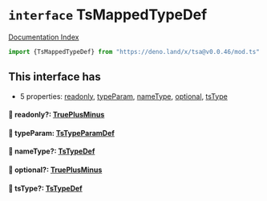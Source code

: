 # `interface` TsMappedTypeDef

[Documentation Index](../README.md)

```ts
import {TsMappedTypeDef} from "https://deno.land/x/tsa@v0.0.46/mod.ts"
```

## This interface has

- 5 properties:
[readonly](#-readonly-trueplusminus),
[typeParam](#-typeparam-tstypeparamdef),
[nameType](#-nametype-tstypedef),
[optional](#-optional-trueplusminus),
[tsType](#-tstype-tstypedef)


#### 📄 readonly?: [TruePlusMinus](../type.TruePlusMinus/README.md)



#### 📄 typeParam: [TsTypeParamDef](../interface.TsTypeParamDef/README.md)



#### 📄 nameType?: [TsTypeDef](../type.TsTypeDef/README.md)



#### 📄 optional?: [TruePlusMinus](../type.TruePlusMinus/README.md)



#### 📄 tsType?: [TsTypeDef](../type.TsTypeDef/README.md)



